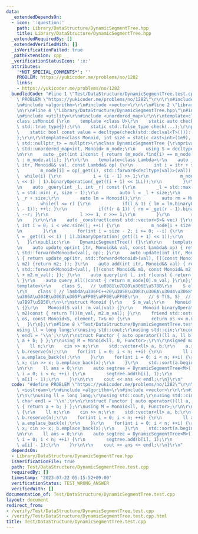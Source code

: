 ```yaml
---
data:
  _extendedDependsOn:
  - icon: ':question:'
    path: Library/DataStructure/DynamicSegmentTree.hpp
    title: Library/DataStructure/DynamicSegmentTree.hpp
  _extendedRequiredBy: []
  _extendedVerifiedWith: []
  _isVerificationFailed: true
  _pathExtension: cpp
  _verificationStatusIcon: ':x:'
  attributes:
    '*NOT_SPECIAL_COMMENTS*': ''
    PROBLEM: https://yukicoder.me/problems/no/1282
    links:
    - https://yukicoder.me/problems/no/1282
  bundledCode: "#line 1 \"Test/DataStructure/DynamicSegmentTree.test.cpp\"\n#define\
    \ PROBLEM \"https://yukicoder.me/problems/no/1282\"\r\n\r\n#include <iostream>\r\
    \n#include <algorithm>\r\n#include <vector>\r\n\r\n#line 2 \"Library/DataStructure/DynamicSegmentTree.hpp\"\
    \n\r\n#line 4 \"Library/DataStructure/DynamicSegmentTree.hpp\"\n#include <deque>\r\
    \n#include <utility>\r\n#include <unordered_map>\r\n\r\ntemplate<class T>\r\n\
    class isMonoid {\r\n    template <class U>\r\n    static auto check(U x) -> decltype(x.binaryOperation(x),\
    \ std::true_type{});\r\n    static std::false_type check(...);\r\npublic:\r\n\
    \    static bool const value = decltype(check(std::declval<T>()))::value;\r\n\
    };\r\n\r\ntemplate<class Monoid, int size = static_cast<int>(1e9), std::enable_if_t<isMonoid<Monoid>::value,\
    \ std::nullptr_t> = nullptr>\r\nclass DynamicSegmentTree {\r\nprivate:\r\n   \
    \ std::unordered_map<int, Monoid> m_node;\r\n    using S = decltype(Monoid().m_val);\r\
    \n\r\n    auto _get(int i)const { return (m_node.find(i) == m_node.end()) ? Monoid()\
    \ : m_node.at(i); }\r\n\r\n    template<class Lambda>\r\n    auto _update_op(int\
    \ itr, Monoid&& val, const Lambda& op) {\r\n        int i = itr + size - 1;\r\n\
    \        m_node[i] = op(_get(i), std::forward<decltype(val)>(val));\r\n      \
    \  while(i) {\r\n            i = (i - 1) >> 1;\r\n            m_node[i] = _get((i\
    \ << 1) | 1).binaryOperation(_get((i + 1) << 1LL));\r\n        }\r\n    }\r\n\r\
    \n    auto _query(int _l, int _r) const {\r\n        _l = std::max(_l, 0); _r\
    \ = std::min(_r, size - 1);\r\n        auto l = _l + size;\r\n        int r =\
    \ _r + size;\r\n        auto lm = Monoid();\r\n        auto rm = Monoid();\r\n\
    \        while(l <= r) {\r\n            if(l & 1) { lm = lm.binaryOperation(_get(l\
    \ - 1)); ++l; }\r\n            if(!(r & 1)) { rm = _get(r - 1).binaryOperation(rm);\
    \ --r; }\r\n            l >>= 1, r >>= 1;\r\n        }\r\n        return lm.binaryOperation(rm);\r\
    \n    }\r\n\r\n    auto _construct(const std::vector<S>& vec) {\r\n        for(unsigned\
    \ int i = 0; i < vec.size(); ++i) {\r\n            m_node[i + size - 1] = Monoid(vec[i]);\r\
    \n        }\r\n        for(int i = size - 2; i >= 0; --i) {\r\n            m_node[i]\
    \ = _get((i << 1) | 1).binaryOperation(_get((i + 1) << 1));\r\n        }\r\n \
    \   }\r\npublic:\r\n    DynamicSegmentTree() {}\r\n\r\n    template<class Lambda>\r\
    \n    auto update_op(int itr, Monoid&& val, const Lambda& op) { return _update_op(itr,\
    \ std::forward<Monoid>(val), op); }\r\n    auto update(int itr, Monoid&& val)\
    \ { return update_op(itr, std::forward<Monoid>(val), [](const Monoid&, const Monoid&\
    \ m2) {return m2; }); }\r\n    auto add(int itr, Monoid&& val) { return update_op(itr,\
    \ std::forward<Monoid>(val), [](const Monoid& m1, const Monoid& m2) {return Monoid(m1.m_val\
    \ + m2.m_val); }); }\r\n    auto query(int l, int r)const { return _query(l, r).m_val;\
    \ }\r\n    auto query_all()const { return m_node[0].m_val; }\r\n};\r\n\r\n\r\n\
    template<\r\n    class S,   // \u8981\u7D20\u306E\u578B\r\n    S element, // \u5143\
    \r\n    class T // lambda\u306FC++20\u3058\u3083\u306A\u3044\u3068\u6E21\u305B\
    \u306A\u304B\u3063\u305F\uFF0E\uFF0E\uFF0E\r\n    // S T(S, S)  // 2\u9805\u6F14\
    \u7B97\u5B50\r\n>\r\nstruct Monoid {\r\n    S m_val;\r\n    Monoid() :m_val(element)\
    \ {}\r\n    Monoid(S val) :m_val(val) {}\r\n    Monoid binaryOperation(const Monoid&\
    \ m2)const { return T()(m_val, m2.m_val); }\r\n    friend std::ostream& operator<<(std::ostream&\
    \ os, const Monoid<S, element, T>& m) {\r\n        return os << m.m_val;\r\n \
    \   }\r\n};\r\n#line 8 \"Test/DataStructure/DynamicSegmentTree.test.cpp\"\n\r\n\
    using ll = long long;\r\nusing std::cout;\r\nusing std::cin;\r\nconstexpr char\
    \ endl = '\\n';\r\n\r\nstruct Functor { auto operator()(ll a, ll b)const { return\
    \ a + b; } };\r\nusing M = Monoid<ll, 0, Functor>;\r\n\r\nsigned main() {\r\n\
    \    ll n;\r\n    cin >> n;\r\n    std::vector<ll> a, b;\r\n    a.reserve(n);\
    \ b.reserve(n);\r\n    for(int i = 0; i < n; ++i) {\r\n        ll x; cin >> x;\
    \ a.emplace_back(x);\r\n    }\r\n    for(int i = 0; i < n; ++i) {\r\n        ll\
    \ x; cin >> x; b.emplace_back(x);\r\n    }\r\n    std::sort(a.begin(), a.end());\r\
    \n\r\n    ll ans = 0;\r\n    auto segtree = DynamicSegmentTree<M>();\r\n    for(int\
    \ i = 0; i < n; ++i) {\r\n        segtree.add(b[i], 1);\r\n        ans += segtree.query(0,\
    \ a[i] - 1);\r\n    }\r\n\r\n    cout << ans << endl;\r\n}\r\n"
  code: "#define PROBLEM \"https://yukicoder.me/problems/no/1282\"\r\n\r\n#include\
    \ <iostream>\r\n#include <algorithm>\r\n#include <vector>\r\n\r\n#include \"./../../Library/DataStructure/DynamicSegmentTree.hpp\"\
    \r\n\r\nusing ll = long long;\r\nusing std::cout;\r\nusing std::cin;\r\nconstexpr\
    \ char endl = '\\n';\r\n\r\nstruct Functor { auto operator()(ll a, ll b)const\
    \ { return a + b; } };\r\nusing M = Monoid<ll, 0, Functor>;\r\n\r\nsigned main()\
    \ {\r\n    ll n;\r\n    cin >> n;\r\n    std::vector<ll> a, b;\r\n    a.reserve(n);\
    \ b.reserve(n);\r\n    for(int i = 0; i < n; ++i) {\r\n        ll x; cin >> x;\
    \ a.emplace_back(x);\r\n    }\r\n    for(int i = 0; i < n; ++i) {\r\n        ll\
    \ x; cin >> x; b.emplace_back(x);\r\n    }\r\n    std::sort(a.begin(), a.end());\r\
    \n\r\n    ll ans = 0;\r\n    auto segtree = DynamicSegmentTree<M>();\r\n    for(int\
    \ i = 0; i < n; ++i) {\r\n        segtree.add(b[i], 1);\r\n        ans += segtree.query(0,\
    \ a[i] - 1);\r\n    }\r\n\r\n    cout << ans << endl;\r\n}\r\n"
  dependsOn:
  - Library/DataStructure/DynamicSegmentTree.hpp
  isVerificationFile: true
  path: Test/DataStructure/DynamicSegmentTree.test.cpp
  requiredBy: []
  timestamp: '2023-07-22 05:15:52+09:00'
  verificationStatus: TEST_WRONG_ANSWER
  verifiedWith: []
documentation_of: Test/DataStructure/DynamicSegmentTree.test.cpp
layout: document
redirect_from:
- /verify/Test/DataStructure/DynamicSegmentTree.test.cpp
- /verify/Test/DataStructure/DynamicSegmentTree.test.cpp.html
title: Test/DataStructure/DynamicSegmentTree.test.cpp
---
```

